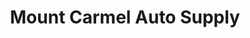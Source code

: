 ---
title: "Mount Carmel Auto Supply"
url: /mount-carmel/mount-carmel-auto-supply/
shop: Autoteile
---
